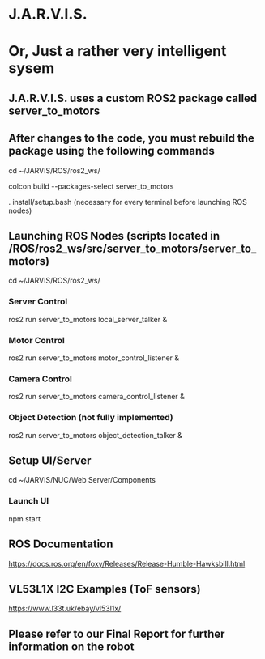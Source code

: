 # J.A.R.V.I.S.
# Or, Just a rather very intelligent sysem

## J.A.R.V.I.S. uses a custom ROS2 package called server_to_motors

## After changes to the code, you must rebuild the package using the following commands

cd ~/JARVIS/ROS/ros2_ws/

colcon build --packages-select server_to_motors

. install/setup.bash (necessary for every terminal before launching ROS nodes)

## Launching ROS Nodes (scripts located in /ROS/ros2_ws/src/server_to_motors/server_to_motors)

cd ~/JARVIS/ROS/ros2_ws/

### Server Control
ros2 run server_to_motors local_server_talker &

### Motor Control
ros2 run server_to_motors motor_control_listener &

### Camera Control
ros2 run server_to_motors camera_control_listener &

### Object Detection (not fully implemented)
ros2 run server_to_motors object_detection_talker &

## Setup UI/Server

cd ~/JARVIS/NUC/Web Server/Components

### Launch UI
npm start

## ROS Documentation
https://docs.ros.org/en/foxy/Releases/Release-Humble-Hawksbill.html

## VL53L1X I2C Examples (ToF sensors)
https://www.l33t.uk/ebay/vl53l1x/

## Please refer to our Final Report for further information on the robot
